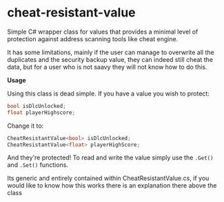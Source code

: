 # cheat-resistant-value
Simple C# wrapper class for values that provides a minimal level of protection against address scanning tools like cheat engine.

It has some limitations, mainly if the user can manage to overwrite all the duplicates and the security backup value, they can indeed still cheat the data, but for a user who is not saavy they will not know how to do this.

**Usage**

Using this class is dead simple. If you have a value you wish to protect:

```cpp
bool isDlcUnlocked;
float playerHighscore;
```
Change it to:
```cpp
CheatResistantValue<bool> isDlcUnlocked;
CheatResistantValue<float> playerHighScore;
```
And they're protected! To read and write the value simply use the `.Get()` and `.Set()` functions.

Its generic and entirely contained within CheatResistantValue.cs, if you would like to know how this works there is an explanation there above the class
